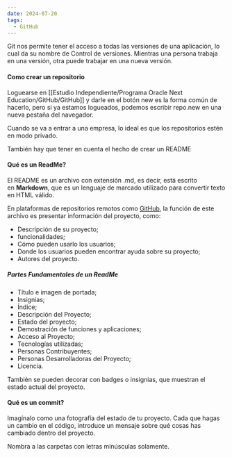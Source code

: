 ```yaml
---
date: 2024-07-20
tags:
  - GitHub
---
```


Git nos permite tener el acceso a todas las versiones de una aplicación, lo cual da su nombre de Control de versiones. Mientras una persona trabaja en una versión, otra puede trabajar en una nueva versión.

#### Como crear un repositorio

Loguearse en [[Estudio Independiente/Programa Oracle Next Education/GitHub/GitHub]] y darle en el botón new es la forma común de hacerlo, pero si ya estamos logueados, podemos escribir repo.new en una nueva pestaña del navegador.

Cuando se va a entrar a una empresa, lo ideal es que los repositorios estén en modo privado.

También hay que tener en cuenta el hecho de crear un README

#### Qué es un ReadMe?

El README es un archivo con extensión .md, es decir, está escrito en **Markdown**, que es un lenguaje de marcado utilizado para convertir texto en HTML válido.

En plataformas de repositorios remotos como [GitHub](https://www.aluracursos.com/blog/%22https://docs.github.com/es/repositories/managing-your-repositorys-settings-and-features/customizing-your-repository/about-readmes%22), la función de este archivo es presentar información del proyecto, como:

- Descripción de su proyecto;
- funcionalidades;
- Cómo pueden usarlo los usuarios;
- Donde los usuarios pueden encontrar ayuda sobre su proyecto;
- Autores del proyecto.

##### Partes Fundamentales de un ReadMe
- Título e imagen de portada;
- Insignias;
- Índice;
- Descripción del Proyecto;
- Estado del proyecto;
- Demostración de funciones y aplicaciones;
- Acceso al Proyecto;
- Tecnologías utilizadas;
- Personas Contribuyentes;
- Personas Desarrolladoras del Proyecto;
- Licencia.

También se pueden decorar con badges o insignias, que muestran el estado actual del proyecto.
#### Qué es un commit?

Imagínalo como una fotografía del estado de tu proyecto. Cada que hagas un cambio en el código, introduce un mensaje sobre qué cosas has cambiado dentro del proyecto.

Nombra a las carpetas con letras minúsculas solamente.
